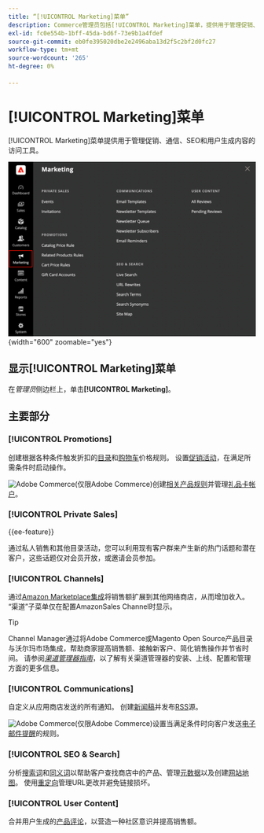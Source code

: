 ```yaml
---
title: “[!UICONTROL Marketing]菜单”
description: Commerce管理员包括[!UICONTROL Marketing]菜单，提供用于管理促销、通信、SEO和用户生成内容的访问工具。
exl-id: fc0e554b-1bff-45da-bd6f-73e9b1a4fdef
source-git-commit: eb0fe395020dbe2e2496aba13d2f5c2bf2d0fc27
workflow-type: tm+mt
source-wordcount: '265'
ht-degree: 0%

---
```


# [!UICONTROL Marketing]菜单

[!UICONTROL Marketing]菜单提供用于管理促销、通信、SEO和用户生成内容的访问工具。

![Commerce管理员 — 营销菜单](./assets/admin-menu-marketing-ee.png){width="600" zoomable="yes"}

## 显示[!UICONTROL Marketing]菜单

在&#x200B;_管理员_&#x200B;侧边栏上，单击&#x200B;**[!UICONTROL Marketing]**。

## 主要部分

### [!UICONTROL Promotions]

创建根据各种条件触发折扣的[目录](price-rules-catalog.md)和[购物车](price-rules-cart.md)价格规则。 设置[促销活动](introduction.md#promotions)，在满足所需条件时启动操作。

![Adobe Commerce](../assets/adobe-logo.svg)(仅限Adobe Commerce)创建[相关产品规则](product-related-rules.md)并管理[礼品卡帐户](../stores-purchase/product-gift-card-accounts.md)。

### [!UICONTROL Private Sales]

{{ee-feature}}

通过私人销售和其他目录活动，您可以利用现有客户群来产生新的热门话题和潜在客户，这些话题仅对会员开放，或邀请会员参加。

### [!UICONTROL Channels]

通过[Amazon Marketplace集成](https://experienceleague.adobe.com/docs/commerce-channels/amazon/overview.html?lang=zh-Hans)将销售额扩展到其他网络商店，从而增加收入。 “渠道”子菜单仅在配置AmazonSales Channel时显示。

>[!TIP]
>
>Channel Manager通过将Adobe Commerce或Magento Open Source产品目录与沃尔玛市场集成，帮助商家提高销售额、接触新客户、简化销售操作并节省时间。 请参阅&#x200B;[_渠道管理器指南_](https://experienceleague.adobe.com/docs/commerce-channels/channel-manager/intro-to-channel-manager/overview.html?lang=zh-Hans)，以了解有关渠道管理器的安装、上线、配置和管理方面的更多信息。

### [!UICONTROL Communications]

自定义从应用商店发送的所有通知。 创建[新闻稿](newsletters.md)并发布[RSS](social-rss.md#rss-feeds)源。

![Adobe Commerce](../assets/adobe-logo.svg)(仅限Adobe Commerce)设置当满足条件时向客户发送[电子邮件提醒](email-reminder-rules.md)的规则。

### [!UICONTROL SEO & Search]

分析[搜索词](../catalog/search-terms.md)和[同义词](../catalog/search-terms.md#search-synonyms)以帮助客户查找商店中的产品、管理[元数据](meta-data.md)以及创建[网站地图](sitemap-xml.md)。 使用[重定向](url-rewrite.md)管理URL更改并避免链接损坏。

### [!UICONTROL User Content]

合并用户生成的[产品评论](product-reviews.md)，以营造一种社区意识并提高销售额。
